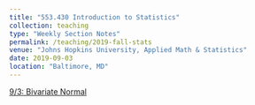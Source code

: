 ```yaml
---
title: "553.430 Introduction to Statistics"
collection: teaching
type: "Weekly Section Notes"
permalink: /teaching/2019-fall-stats
venue: "Johns Hopkins University, Applied Math & Statistics"
date: 2019-09-03
location: "Baltimore, MD"
---
```


[9/3: Bivariate Normal](/files/1-Bivariate_Normal.pdf)
